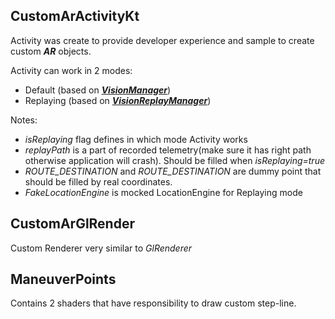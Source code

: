 ## CustomArActivityKt

Activity was create to provide developer experience and sample to create custom ***AR*** objects. 

Activity can work in 2 modes:
- Default (based on [***VisionManager***](https://docs.mapbox.com/android/api/vision/vision/0.4.0/com/mapbox/vision/VisionManager.html))
- Replaying (based on
  [***VisionReplayManager***](https://docs.mapbox.com/android/api/vision/vision/0.4.0/com/mapbox/vision/VisionReplayManager.html))
  
Notes:
- *isReplaying* flag defines in which mode Activity works
- *replayPath* is a part of recorded telemetry(make sure it has right path otherwise application will crash). Should be
  filled when *isReplaying=true*
- *ROUTE_DESTINATION* and *ROUTE_DESTINATION* are dummy point that should be filled by real coordinates.
- *FakeLocationEngine* is mocked LocationEngine for Replaying mode
  
## CustomArGlRender

Custom Renderer very similar to *GlRenderer* 

## ManeuverPoints

Contains 2 shaders that have responsibility to draw custom step-line.